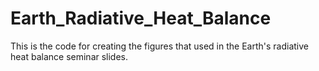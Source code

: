 # Earth_Radiative_Heat_Balance
This is the code for creating the figures that used in the Earth's radiative heat balance seminar slides.
